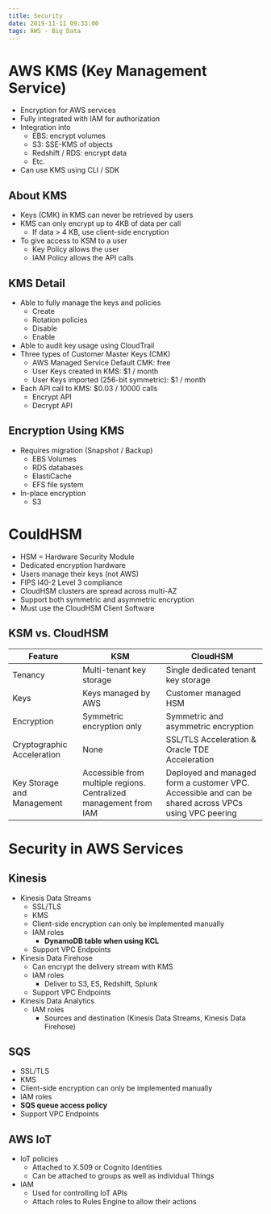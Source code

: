 ```yaml
---
title: Security
date: 2019-11-11 09:33:00
tags: AWS - Big Data
---
```


# AWS KMS (Key Management Service)

- Encryption for AWS services
- Fully integrated with IAM for authorization
- Integration into
  - EBS: encrypt volumes
  - S3: SSE-KMS of objects
  - Redshift / RDS: encrypt data
  - Etc.
- Can use KMS using CLI / SDK

## About KMS
- Keys (CMK) in KMS can never be retrieved by users
- KMS can only encrypt up to 4KB of data per call
  - If data &gt; 4 KB, use client-side encryption
- To give access to KSM to a user
  - Key Policy allows the user
  - IAM Policy allows the API calls

## KMS Detail
- Able to fully manage the keys and policies
  - Create
  - Rotation policies
  - Disable
  - Enable
- Able to audit key usage using CloudTrail
- Three types of Customer Master Keys (CMK)
  - AWS Managed Service Default CMK: free
  - User Keys created in KMS: $1 / month
  - User Keys imported (256-bit symmetric): $1 / month
- Each API call to KMS: $0.03 / 10000 calls
  - Encrypt API
  - Decrypt API

## Encryption Using KMS
- Requires migration (Snapshot / Backup)
  - EBS Volumes
  - RDS databases
  - ElastiCache
  - EFS file system
- In-place encryption
  - S3

# CouldHSM

- HSM = Hardware Security Module
- Dedicated encryption hardware
- Users manage their keys (not AWS)
- FIPS I40-2 Level 3 compliance
- CloudHSM clusters are spread across multi-AZ
- Support both symmetric and asymmetric encryption
- Must use the CloudHSM Client Software

## KSM vs. CloudHSM
Feature|KSM|CloudHSM
---|---|---
Tenancy|Multi-tenant key storage|Single dedicated tenant key storage
Keys|Keys managed by AWS|Customer managed HSM
Encryption|Symmetric encryption only|Symmetric and asymmetric encryption
Cryptographic Acceleration|None|SSL/TLS Acceleration & Oracle TDE Acceleration
Key Storage and Management|Accessible from multiple regions. Centralized management from IAM|Deployed and managed form a customer VPC. Accessible and can be shared across VPCs using VPC peering

# Security in AWS Services

## Kinesis
- Kinesis Data Streams
  - SSL/TLS
  - KMS
  - Client-side encryption can only be implemented manually
  - IAM roles
    - **DynamoDB table when using KCL**
  - Support VPC Endpoints
- Kinesis Data Firehose
  - Can encrypt the delivery stream with KMS
  - IAM roles
    - Deliver to S3, ES, Redshift, Splunk
  - Support VPC Endpoints
- Kinesis Data Analytics
  - IAM roles
    - Sources and destination (Kinesis Data Streams, Kinesis Data Firehose)

## SQS
- SSL/TLS
- KMS
- Client-side encryption can only be implemented manually
- IAM roles
- **SQS queue access policy**
- Support VPC Endpoints

## AWS IoT
- IoT policies
  - Attached to X.509 or Cognito Identities
  - Can be attached to groups as well as individual Things
- IAM
  - Used for controlling IoT APIs
  - Attach roles to Rules Engine to allow their actions
